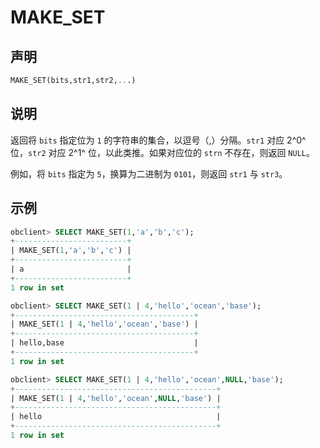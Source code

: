 # MAKE_SET

## 声明

```sql
MAKE_SET(bits,str1,str2,...)
```

## 说明

返回将 `bits` 指定位为 `1` 的字符串的集合，以逗号（,）分隔。`str1` 对应 2^0^ 位，`str2` 对应 2^1^ 位，以此类推。如果对应位的 `strn` 不存在，则返回 `NULL`。

例如，将 `bits` 指定为 `5`，换算为二进制为 `0101`，则返回 `str1` 与 `str3`。

## 示例

```sql
obclient> SELECT MAKE_SET(1,'a','b','c');
+-------------------------+
| MAKE_SET(1,'a','b','c') |
+-------------------------+
| a                       |
+-------------------------+
1 row in set

obclient> SELECT MAKE_SET(1 | 4,'hello','ocean','base');
+----------------------------------------+
| MAKE_SET(1 | 4,'hello','ocean','base') |
+----------------------------------------+
| hello,base                             |
+----------------------------------------+
1 row in set

obclient> SELECT MAKE_SET(1 | 4,'hello','ocean',NULL,'base');
+---------------------------------------------+
| MAKE_SET(1 | 4,'hello','ocean',NULL,'base') |
+---------------------------------------------+
| hello                                       |
+---------------------------------------------+
1 row in set
```

